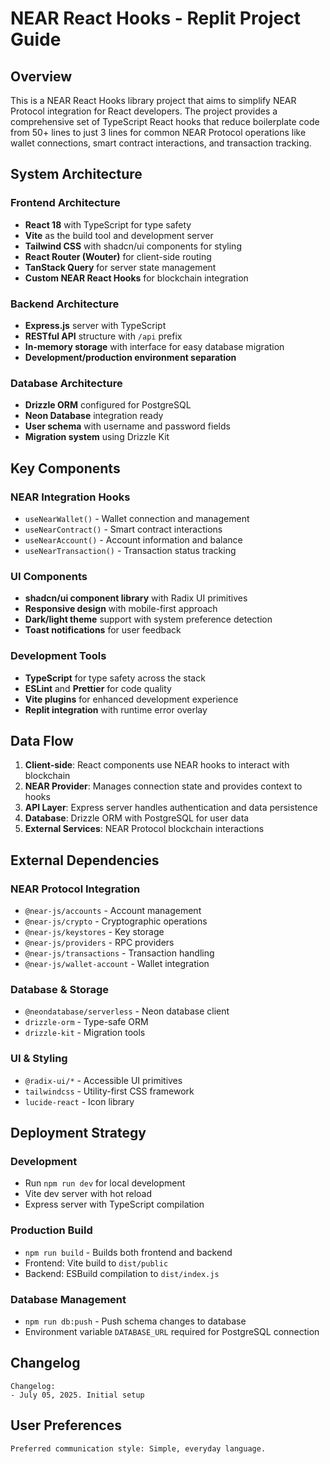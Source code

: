# NEAR React Hooks - Replit Project Guide

## Overview

This is a NEAR React Hooks library project that aims to simplify NEAR Protocol integration for React developers. The project provides a comprehensive set of TypeScript React hooks that reduce boilerplate code from 50+ lines to just 3 lines for common NEAR Protocol operations like wallet connections, smart contract interactions, and transaction tracking.

## System Architecture

### Frontend Architecture
- **React 18** with TypeScript for type safety
- **Vite** as the build tool and development server
- **Tailwind CSS** with shadcn/ui components for styling
- **React Router (Wouter)** for client-side routing
- **TanStack Query** for server state management
- **Custom NEAR React Hooks** for blockchain integration

### Backend Architecture
- **Express.js** server with TypeScript
- **RESTful API** structure with `/api` prefix
- **In-memory storage** with interface for easy database migration
- **Development/production environment separation**

### Database Architecture
- **Drizzle ORM** configured for PostgreSQL
- **Neon Database** integration ready
- **User schema** with username and password fields
- **Migration system** using Drizzle Kit

## Key Components

### NEAR Integration Hooks
- `useNearWallet()` - Wallet connection and management
- `useNearContract()` - Smart contract interactions
- `useNearAccount()` - Account information and balance
- `useNearTransaction()` - Transaction status tracking

### UI Components
- **shadcn/ui component library** with Radix UI primitives
- **Responsive design** with mobile-first approach
- **Dark/light theme** support with system preference detection
- **Toast notifications** for user feedback

### Development Tools
- **TypeScript** for type safety across the stack
- **ESLint** and **Prettier** for code quality
- **Vite plugins** for enhanced development experience
- **Replit integration** with runtime error overlay

## Data Flow

1. **Client-side**: React components use NEAR hooks to interact with blockchain
2. **NEAR Provider**: Manages connection state and provides context to hooks
3. **API Layer**: Express server handles authentication and data persistence
4. **Database**: Drizzle ORM with PostgreSQL for user data
5. **External Services**: NEAR Protocol blockchain interactions

## External Dependencies

### NEAR Protocol Integration
- `@near-js/accounts` - Account management
- `@near-js/crypto` - Cryptographic operations
- `@near-js/keystores` - Key storage
- `@near-js/providers` - RPC providers
- `@near-js/transactions` - Transaction handling
- `@near-js/wallet-account` - Wallet integration

### Database & Storage
- `@neondatabase/serverless` - Neon database client
- `drizzle-orm` - Type-safe ORM
- `drizzle-kit` - Migration tools

### UI & Styling
- `@radix-ui/*` - Accessible UI primitives
- `tailwindcss` - Utility-first CSS framework
- `lucide-react` - Icon library

## Deployment Strategy

### Development
- Run `npm run dev` for local development
- Vite dev server with hot reload
- Express server with TypeScript compilation

### Production Build
- `npm run build` - Builds both frontend and backend
- Frontend: Vite build to `dist/public`
- Backend: ESBuild compilation to `dist/index.js`

### Database Management
- `npm run db:push` - Push schema changes to database
- Environment variable `DATABASE_URL` required for PostgreSQL connection

## Changelog

```
Changelog:
- July 05, 2025. Initial setup
```

## User Preferences

```
Preferred communication style: Simple, everyday language.
```